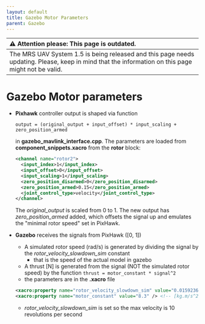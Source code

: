 ```yaml
---
layout: default
title: Gazebo Motor Parameters
parent: Gazebo
---
```


| :warning: **Attention please: This page is outdated.**                                                                                           |
| :---                                                                                                                                             |
| The MRS UAV System 1.5 is being released and this page needs updating. Please, keep in mind that the information on this page might not be valid. |

# Gazebo Motor parameters

* **Pixhawk** controller output is shaped via function

    `output = (original_output + input_offset) * input_scaling + zero_position_armed`
  
  in **gazebo_mavlink_interface.cpp**. The parameters are loaded from **component_snippets.xacro** from the **rotor** block:
  
  ```xml
  <channel name="rotor2">
    <input_index>1</input_index>
    <input_offset>0</input_offset>
    <input_scaling>1</input_scaling>
    <zero_position_disarmed>0</zero_position_disarmed>
    <zero_position_armed>0.15</zero_position_armed>
    <joint_control_type>velocity</joint_control_type>
  </channel>
  ```
  
  The *original_output* is scaled from 0 to 1.
  The new output has *zero_position_armed* added, which offsets the signal up and emulates the "minimal rotor speed" set in PixHawk.
  
* **Gazebo** receives the signals from PixHawk ([0, 1])
  * A simulated rotor speed (rad/s) is generated by dividing the signal by the *rotor_velocity_slowdown_sim* constant
    * that is the speed of the actual model in gazebo 
  * A thrust [N] is generated from the signal (NOT the simulated rotor speed) by the function
    `thrust = motor_constant * signal^2`
  * the parameters are in the **.xacro** file 

  ```xml
  <xacro:property name="rotor_velocity_slowdown_sim" value="0.0159236" />
  <xacro:property name="motor_constant" value="8.3" /> <!-- [kg.m/s^2] -->
  ```
  
  * *rotor_velocity_slowdown_sim* is set so the max velocity is 10 revolutions per second
